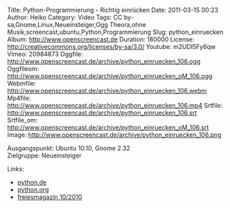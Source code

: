 Title: Python-Programmierung - Richtig einrücken
Date: 2011-03-15 00:23
Author: Heiko
Category: Video
Tags: CC by-sa,Gnome,Linux,Neueinsteiger,Ogg Theora,ohne Musik,screencast,ubuntu,Python,Programmierung
Slug: python_einruecken
Album: http://www.openscreencast.de
Duration: 180000
License: http://creativecommons.org/licenses/by-sa/3.0/
Youtube: m2UDI5Fy6qw
Vimeo: 20984873
Oggfile: http://www.openscreencast.de/archive/python_einruecken_106.ogg
Oggfileom: http://www.openscreencast.de/archive/python_einruecken_oM_106.ogg
Webmfile: http://www.openscreencast.de/archive/python_einruecken_106.webm
Mp4file: http://www.openscreencast.de/archive/python_einruecken_106.mp4
Srtfile: http://www.openscreencast.de/archive/python_einruecken_106.srt
Srtfile_om: http://www.openscreencast.de/archive/python_einruecken_oM_106.srt
Image: http://www.openscreencast.de/archive/python_einruecken_106.png

Ausgangspunkt: Ubuntu 10.10, Gnome 2.32  
Zielgruppe: Neueinsteiger  

Links:

  * [python.de](http://www.python.de)
  * [python.org](http://www.python.org)
  * [freiesmagazin 10/2010](http://www.freiesmagazin.de/freiesMagazin-2010-10)

